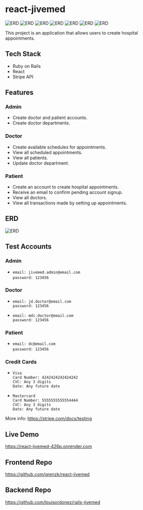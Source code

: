 # react-jivemed

![ERD](./docs/images/screenshots/root.png)
![ERD](./docs/images/screenshots/admin_dashboard.png)
![ERD](./docs/images/screenshots/admin_add_patient.png)
![ERD](./docs/images/screenshots/patient_add_appointment.png)
![ERD](./docs/images/screenshots/patient_transactions.png)
![ERD](./docs/images/screenshots/patient_view_transaction.png)
![ERD](./docs/images/screenshots/doctor_appointments.png)

This project is an application that allows users to create hospital appointments.

## Tech Stack

- Ruby on Rails
- React
- Stripe API

## Features

### Admin

- Create doctor and patient accounts.
- Create doctor departments.

### Doctor

- Create available schedules for appointments.
- View all scheduled appointments.
- View all patients.
- Update doctor department.

### Patient

- Create an account to create hospital appointments.
- Receive an email to confirm pending account signup.
- View all doctors.
- View all transactions made by setting up appointments.

## ERD

![ERD](./docs/images/erd/jivemed_erd.png)

## Test Accounts

### Admin

- `email: jivemed.admin@email.com`  
  `password: 123456`

### Doctor

- `email: jd.doctor@email.com`  
  `password: 123456`

- `email: mdc.doctor@email.com`  
  `password: 123456`

### Patient

- `email: dc@email.com`  
  `password: 123456`

### Credit Cards

- `Visa`  
  `Card Number: 4242424242424242`  
  `CVC: Any 3 digits`  
  `Date: Any future date`

- `Mastercard`  
  `Card Number: 5555555555554444`  
  `CVC: Any 3 digits`  
  `Date: Any future date`

More info: https://stripe.com/docs/testing

## Live Demo

https://react-jivemed-426p.onrender.com

## Frontend Repo

https://github.com/grenzk/react-jivemed

## Backend Repo

https://github.com/louisordonez/rails-jivemed
